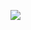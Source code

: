 <img align="center" src="https://media1.tenor.com/m/YV1LR_Vx0bIAAAAC/dario-dario-moccia.gif" /></p>
